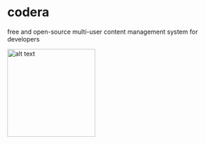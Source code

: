 # codera

free and open-source multi-user content management system for developers

<img src="https://raw.githubusercontent.com/spaghettic0der/codera/master/images/icons/Codera-Logo-transparent.png?token=APkZHrQKgx5VsfqnT2u-_h6siinNjl_Gks5XCjoGwA%3D%3D" alt="alt text" width="200" height="200">
